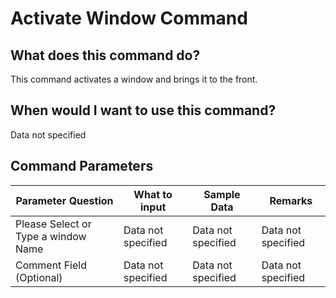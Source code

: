 <!--TITLE: Activate Window Command -->
<!-- SUBTITLE: a command in the Window Commands group -->
# Activate Window Command


## What does this command do?
This command activates a window and brings it to the front.


## When would I want to use this command?
Data not specified


## Command Parameters
| Parameter Question   	| What to input  	|  Sample Data 	| Remarks  	|
| ---                    | ---               | ---           | ---       |
|Please Select or Type a window Name|Data not specified|Data not specified|Data not specified|
|Comment Field (Optional)|Data not specified|Data not specified|Data not specified|


